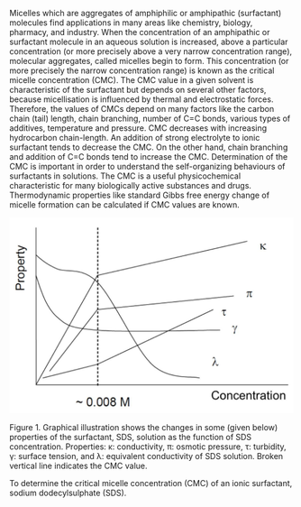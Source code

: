 Micelles which are aggregates of amphiphilic or amphipathic (surfactant) molecules find applications in many areas like chemistry, biology, pharmacy, and industry. When the concentration of an amphipathic or surfactant molecule in an aqueous solution is increased, above a particular concentration (or more precisely above a very narrow concentration range), molecular aggregates, called micelles begin to form. This concentration (or more precisely the narrow concentration range) is known as the critical micelle concentration (CMC). The CMC value in a given solvent is characteristic of the surfactant but depends on several other factors, because micellisation is influenced by thermal and electrostatic forces. Therefore, the values of CMCs depend on many factors like the carbon chain (tail) length, chain branching, number of C=C bonds, various types of additives, temperature and pressure. CMC decreases with increasing hydrocarbon chain-length. An addition of strong electrolyte to ionic surfactant tends to decrease the CMC. On the other hand, chain branching and addition of C=C bonds tend to increase the CMC. Determination of the CMC is important in order to understand the self-organizing behaviours of surfactants in solutions. The CMC is a useful physicochemical characteristic for many biologically active substances and drugs. Thermodynamic properties like standard Gibbs free energy change of micelle formation can be calculated if CMC values are known. 

 <center><img src="images/fig1.jpg">  </center>

Figure 1. Graphical illustration shows the changes in some (given below) properties of the surfactant, SDS, solution as the function of SDS concentration. Properties: κ: conductivity, π: osmotic pressure, τ: turbidity, γ: surface tension, and λ: equivalent conductivity of SDS solution. Broken vertical line indicates the CMC value.



To determine the critical micelle concentration (CMC) of an ionic surfactant, sodium dodecylsulphate (SDS).


